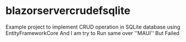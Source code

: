 # blazorservercrudefsqlite
Example project to implement CRUD operation in SQLite database using EntityFrameworkCore
And I am try to Run same over ''MAUI'' But Failed

